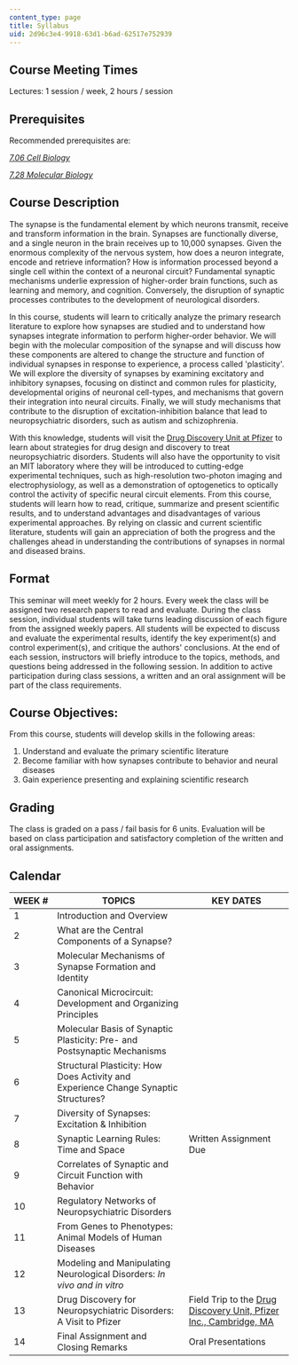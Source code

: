 ```yaml
---
content_type: page
title: Syllabus
uid: 2d96c3e4-9918-63d1-b6ad-62517e752939
---
```


Course Meeting Times
--------------------

Lectures: 1 session / week, 2 hours / session

Prerequisites
-------------

Recommended prerequisites are:

[_7.06 Cell Biology_](/courses/7-06-cell-biology-spring-2007/)

[_7.28 Molecular Biology_](/courses/7-28-molecular-biology-spring-2005/)

Course Description
------------------

The synapse is the fundamental element by which neurons transmit, receive and transform information in the brain. Synapses are functionally diverse, and a single neuron in the brain receives up to 10,000 synapses. Given the enormous complexity of the nervous system, how does a neuron integrate, encode and retrieve information? How is information processed beyond a single cell within the context of a neuronal circuit? Fundamental synaptic mechanisms underlie expression of higher-order brain functions, such as learning and memory, and cognition. Conversely, the disruption of synaptic processes contributes to the development of neurological disorders.

In this course, students will learn to critically analyze the primary research literature to explore how synapses are studied and to understand how synapses integrate information to perform higher-order behavior. We will begin with the molecular composition of the synapse and will discuss how these components are altered to change the structure and function of individual synapses in response to experience, a process called 'plasticity'. We will explore the diversity of synapses by examining excitatory and inhibitory synapses, focusing on distinct and common rules for plasticity, developmental origins of neuronal cell-types, and mechanisms that govern their integration into neural circuits. Finally, we will study mechanisms that contribute to the disruption of excitation-inhibition balance that lead to neuropsychiatric disorders, such as autism and schizophrenia.

With this knowledge, students will visit the [Drug Discovery Unit at Pfizer](http://www.pfizer.com/research/science_and_technology/rd_locations/ma_cambridge) to learn about strategies for drug design and discovery to treat neuropsychiatric disorders. Students will also have the opportunity to visit an MIT laboratory where they will be introduced to cutting-edge experimental techniques, such as high-resolution two-photon imaging and electrophysiology, as well as a demonstration of optogenetics to optically control the activity of specific neural circuit elements. From this course, students will learn how to read, critique, summarize and present scientific results, and to understand advantages and disadvantages of various experimental approaches. By relying on classic and current scientific literature, students will gain an appreciation of both the progress and the challenges ahead in understanding the contributions of synapses in normal and diseased brains.

Format
------

This seminar will meet weekly for 2 hours. Every week the class will be assigned two research papers to read and evaluate. During the class session, individual students will take turns leading discussion of each figure from the assigned weekly papers. All students will be expected to discuss and evaluate the experimental results, identify the key experiment(s) and control experiment(s), and critique the authors' conclusions. At the end of each session, instructors will briefly introduce to the topics, methods, and questions being addressed in the following session. In addition to active participation during class sessions, a written and an oral assignment will be part of the class requirements.

Course Objectives:
------------------

From this course, students will develop skills in the following areas:

1.  Understand and evaluate the primary scientific literature
2.  Become familiar with how synapses contribute to behavior and neural diseases
3.  Gain experience presenting and explaining scientific research

Grading
-------

The class is graded on a pass / fail basis for 6 units. Evaluation will be based on class participation and satisfactory completion of the written and oral assignments.

Calendar
--------

| WEEK # | TOPICS | KEY DATES |
| --- | --- | --- |
| 1 | Introduction and Overview | &nbsp; |
| 2 | What are the Central Components of a Synapse? | &nbsp; |
| 3 | Molecular Mechanisms of Synapse Formation and Identity | &nbsp; |
| 4 | Canonical Microcircuit: Development and Organizing Principles | &nbsp; |
| 5 | Molecular Basis of Synaptic Plasticity: Pre- and Postsynaptic Mechanisms | &nbsp; |
| 6 | Structural Plasticity: How Does Activity and Experience Change Synaptic Structures? | &nbsp; |
| 7 | Diversity of Synapses: Excitation & Inhibition | &nbsp; |
| 8 | Synaptic Learning Rules: Time and Space | Written Assignment Due |
| 9 | Correlates of Synaptic and Circuit Function with Behavior | &nbsp; |
| 10 | Regulatory Networks of Neuropsychiatric Disorders | &nbsp; |
| 11 | From Genes to Phenotypes: Animal Models of Human Diseases | &nbsp; |
| 12 | Modeling and Manipulating Neurological Disorders: _In vivo and in vitro_ | &nbsp; |
| 13 | Drug Discovery for Neuropsychiatric Disorders: A Visit to Pfizer | Field Trip to the [Drug Discovery Unit, Pfizer Inc., Cambridge, MA](http://www.pfizer.com/research/science_and_technology/rd_locations/ma_cambridge) |
| 14 | Final Assignment and Closing Remarks | Oral Presentations